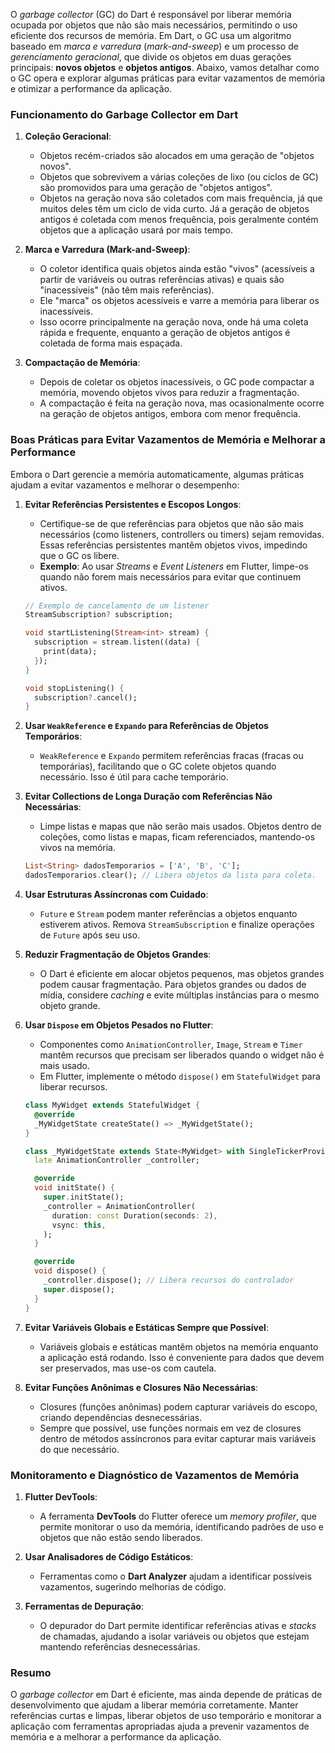 O _garbage collector_ (GC) do Dart é responsável por liberar memória ocupada por objetos que não são mais necessários, permitindo o uso eficiente dos recursos de memória. Em Dart, o GC usa um algoritmo baseado em _marca e varredura_ (_mark-and-sweep_) e um processo de _gerenciamento geracional_, que divide os objetos em duas gerações principais: **novos objetos** e **objetos antigos**. Abaixo, vamos detalhar como o GC opera e explorar algumas práticas para evitar vazamentos de memória e otimizar a performance da aplicação.

### Funcionamento do Garbage Collector em Dart

1. **Coleção Geracional**:

   - Objetos recém-criados são alocados em uma geração de "objetos novos".
   - Objetos que sobrevivem a várias coleções de lixo (ou ciclos de GC) são promovidos para uma geração de "objetos antigos".
   - Objetos na geração nova são coletados com mais frequência, já que muitos deles têm um ciclo de vida curto. Já a geração de objetos antigos é coletada com menos frequência, pois geralmente contém objetos que a aplicação usará por mais tempo.

2. **Marca e Varredura (Mark-and-Sweep)**:

   - O coletor identifica quais objetos ainda estão "vivos" (acessíveis a partir de variáveis ou outras referências ativas) e quais são "inacessíveis" (não têm mais referências).
   - Ele "marca" os objetos acessíveis e varre a memória para liberar os inacessíveis.
   - Isso ocorre principalmente na geração nova, onde há uma coleta rápida e frequente, enquanto a geração de objetos antigos é coletada de forma mais espaçada.

3. **Compactação de Memória**:
   - Depois de coletar os objetos inacessíveis, o GC pode compactar a memória, movendo objetos vivos para reduzir a fragmentação.
   - A compactação é feita na geração nova, mas ocasionalmente ocorre na geração de objetos antigos, embora com menor frequência.

### Boas Práticas para Evitar Vazamentos de Memória e Melhorar a Performance

Embora o Dart gerencie a memória automaticamente, algumas práticas ajudam a evitar vazamentos e melhorar o desempenho:

1. **Evitar Referências Persistentes e Escopos Longos**:

   - Certifique-se de que referências para objetos que não são mais necessários (como listeners, controllers ou timers) sejam removidas. Essas referências persistentes mantêm objetos vivos, impedindo que o GC os libere.
   - **Exemplo**: Ao usar _Streams_ e _Event Listeners_ em Flutter, limpe-os quando não forem mais necessários para evitar que continuem ativos.

   ```dart
   // Exemplo de cancelamento de um listener
   StreamSubscription? subscription;

   void startListening(Stream<int> stream) {
     subscription = stream.listen((data) {
       print(data);
     });
   }

   void stopListening() {
     subscription?.cancel();
   }
   ```

2. **Usar `WeakReference` e `Expando` para Referências de Objetos Temporários**:

   - `WeakReference` e `Expando` permitem referências fracas (fracas ou temporárias), facilitando que o GC colete objetos quando necessário. Isso é útil para cache temporário.

3. **Evitar Collections de Longa Duração com Referências Não Necessárias**:

   - Limpe listas e mapas que não serão mais usados. Objetos dentro de coleções, como listas e mapas, ficam referenciados, mantendo-os vivos na memória.

   ```dart
   List<String> dadosTemporarios = ['A', 'B', 'C'];
   dadosTemporarios.clear(); // Libera objetos da lista para coleta.
   ```

4. **Usar Estruturas Assíncronas com Cuidado**:

   - `Future` e `Stream` podem manter referências a objetos enquanto estiverem ativos. Remova `StreamSubscription` e finalize operações de `Future` após seu uso.

5. **Reduzir Fragmentação de Objetos Grandes**:

   - O Dart é eficiente em alocar objetos pequenos, mas objetos grandes podem causar fragmentação. Para objetos grandes ou dados de mídia, considere _caching_ e evite múltiplas instâncias para o mesmo objeto grande.

6. **Usar `Dispose` em Objetos Pesados no Flutter**:

   - Componentes como `AnimationController`, `Image`, `Stream` e `Timer` mantêm recursos que precisam ser liberados quando o widget não é mais usado.
   - Em Flutter, implemente o método `dispose()` em `StatefulWidget` para liberar recursos.

   ```dart
   class MyWidget extends StatefulWidget {
     @override
     _MyWidgetState createState() => _MyWidgetState();
   }

   class _MyWidgetState extends State<MyWidget> with SingleTickerProviderStateMixin {
     late AnimationController _controller;

     @override
     void initState() {
       super.initState();
       _controller = AnimationController(
         duration: const Duration(seconds: 2),
         vsync: this,
       );
     }

     @override
     void dispose() {
       _controller.dispose(); // Libera recursos do controlador
       super.dispose();
     }
   }
   ```

7. **Evitar Variáveis Globais e Estáticas Sempre que Possível**:

   - Variáveis globais e estáticas mantêm objetos na memória enquanto a aplicação está rodando. Isso é conveniente para dados que devem ser preservados, mas use-os com cautela.

8. **Evitar Funções Anônimas e Closures Não Necessárias**:
   - Closures (funções anônimas) podem capturar variáveis do escopo, criando dependências desnecessárias.
   - Sempre que possível, use funções normais em vez de closures dentro de métodos assíncronos para evitar capturar mais variáveis do que necessário.

### Monitoramento e Diagnóstico de Vazamentos de Memória

1. **Flutter DevTools**:
   - A ferramenta **DevTools** do Flutter oferece um _memory profiler_, que permite monitorar o uso da memória, identificando padrões de uso e objetos que não estão sendo liberados.
2. **Usar Analisadores de Código Estáticos**:

   - Ferramentas como o **Dart Analyzer** ajudam a identificar possíveis vazamentos, sugerindo melhorias de código.

3. **Ferramentas de Depuração**:
   - O depurador do Dart permite identificar referências ativas e _stacks_ de chamadas, ajudando a isolar variáveis ou objetos que estejam mantendo referências desnecessárias.

### Resumo

O _garbage collector_ em Dart é eficiente, mas ainda depende de práticas de desenvolvimento que ajudam a liberar memória corretamente. Manter referências curtas e limpas, liberar objetos de uso temporário e monitorar a aplicação com ferramentas apropriadas ajuda a prevenir vazamentos de memória e a melhorar a performance da aplicação.
